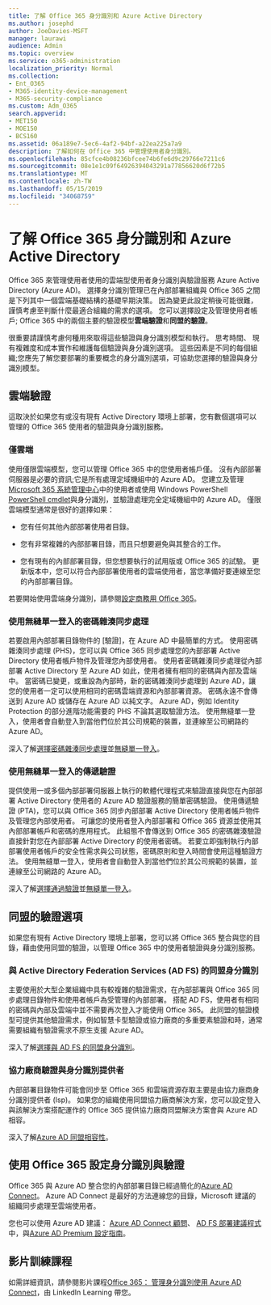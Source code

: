 ```yaml
---
title: 了解 Office 365 身分識別和 Azure Active Directory
ms.author: josephd
author: JoeDavies-MSFT
manager: laurawi
audience: Admin
ms.topic: overview
ms.service: o365-administration
localization_priority: Normal
ms.collection:
- Ent_O365
- M365-identity-device-management
- M365-security-compliance
ms.custom: Adm_O365
search.appverid:
- MET150
- MOE150
- BCS160
ms.assetid: 06a189e7-5ec6-4af2-94bf-a22ea225a7a9
description: 了解如何在 Office 365 中管理使用者身分識別。
ms.openlocfilehash: 85cfce4b08236bfcee74b6fe6d9c29766e7211c6
ms.sourcegitcommit: 08e1e1c09f64926394043291a77856620d6f72b5
ms.translationtype: MT
ms.contentlocale: zh-TW
ms.lasthandoff: 05/15/2019
ms.locfileid: "34068759"
---
```

# <a name="understanding-office-365-identity-and-azure-active-directory"></a>了解 Office 365 身分識別和 Azure Active Directory

Office 365 來管理使用者使用的雲端型使用者身分識別與驗證服務 Azure Active Directory (Azure AD)。 選擇身分識別管理已在內部部署組織與 Office 365 之間是下列其中一個雲端基礎結構的基礎早期決策。 因為變更此設定稍後可能很難，謹慎考慮至判斷什麼最適合組織的需求的選項。 您可以選擇設定及管理使用者帳戶; Office 365 中的兩個主要的驗證模型**雲端驗證**和**同盟的驗證**。
  
很重要請謹慎考慮何種用來取得這些驗證與身分識別模型和執行。 思考時間、 現有複雜度和成本實作和維護每個驗證與身分識別選項。 這些因素是不同的每個組織;您應先了解您要部署的重要概念的身分識別選項，可協助您選擇的驗證與身分識別模型。
  
## <a name="cloud-authentication"></a>雲端驗證

這取決於如果您有或沒有現有 Active Directory 環境上部署，您有數個選項可以管理的 Office 365 使用者的驗證與身分識別服務。
  
### <a name="cloud-only"></a>僅雲端

使用僅限雲端模型，您可以管理 Office 365 中的您使用者帳戶僅。 沒有內部部署伺服器是必要的資訊;它是所有處理定域機組中的 Azure AD。 您建立及管理[Microsoft 365 系統管理中心](https://admin.microsoft.com)中的使用者或使用 Windows PowerShell [PowerShell cmdlet](https://docs.microsoft.com/office365/enterprise/powershell/manage-office-365-with-office-365-powershell)與身分識別，並驗證處理完全定域機組中的 Azure AD。 僅限雲端模型通常是很好的選擇如果： 
  
- 您有任何其他內部部署使用者目錄。
    
- 您有非常複雜的內部部署目錄，而且只想要避免與其整合的工作。
    
- 您有現有的內部部署目錄，但您想要執行的試用版或 Office 365 的試驗。 更新版本中，您可以符合內部部署使用者的雲端使用者，當您準備好要連線至您的內部部署目錄。
    
若要開始使用雲端身分識別，請參閱[設定商務用 Office 365](https://support.office.com/article/6a3a29a0-e616-4713-99d1-15eda62d04fa)。
  
### <a name="password-hash-sync-with-seamless-single-sign-on"></a>使用無縫單一登入的密碼雜湊同步處理

若要啟用內部部署目錄物件的 [驗證]，在 Azure AD 中最簡單的方式。 使用密碼雜湊同步處理 (PHS)，您可以與 Office 365 同步處理您的內部部署 Active Directory 使用者帳戶物件及管理您內部使用者。 使用者密碼雜湊同步處理從內部部署 Active Directory 至 Azure AD 如此，使用者擁有相同的密碼與內部及雲端中。 當密碼已變更，或重設為內部時，新的密碼雜湊同步處理到 Azure AD，讓您的使用者一定可以使用相同的密碼雲端資源和內部部署資源。 密碼永遠不會傳送到 Azure AD 或儲存在 Azure AD 以純文字。 Azure AD，例如 Identity Protection 的部分進階功能需要的 PHS 不論其選取驗證方法。 使用無縫單一登入，使用者會自動登入到當他們位於其公司規範的裝置，並連線至公司網路的 Azure AD。
  
深入了解[選擇密碼雜湊同步處理](https://docs.microsoft.com/azure/security/azure-ad-choose-authn)並[無縫單一登入](https://docs.microsoft.com/azure/active-directory/connect/active-directory-aadconnect-sso)。
  
### <a name="pass-through-authentication-with-seamless-single-sign-on"></a>使用無縫單一登入的傳遞驗證

提供使用一或多個內部部署伺服器上執行的軟體代理程式來驗證直接與您在內部部署 Active Directory 使用者的 Azure AD 驗證服務的簡單密碼驗證。 使用傳遞驗證 (PTA)，您可以與 Office 365 同步內部部署 Active Directory 使用者帳戶物件及管理您內部使用者。 可讓您的使用者登入內部部署和 Office 365 資源並使用其內部部署帳戶和密碼的應用程式。 此組態不會傳送到 Office 365 的密碼雜湊驗證直接針對您在內部部署 Active Directory 的使用者密碼。 若要立即強制執行內部部署使用者帳戶的安全性需求與公司狀態，密碼原則和登入時間會使用這種驗證方法。 使用無縫單一登入，使用者會自動登入到當他們位於其公司規範的裝置，並連線至公司網路的 Azure AD。
  
深入了解[選擇通過驗證](https://docs.microsoft.com/azure/security/azure-ad-choose-authn)並[無縫單一登入](https://docs.microsoft.com/azure/active-directory/connect/active-directory-aadconnect-sso)。
  
## <a name="federated-authentication-options"></a>同盟的驗證選項

如果您有現有 Active Directory 環境上部署，您可以將 Office 365 整合與您的目錄，藉由使用同盟的驗證，以管理 Office 365 中的使用者驗證與身分識別服務。
  
### <a name="federated-identity-with-active-directory-federation-services-ad-fs"></a>與 Active Directory Federation Services (AD FS) 的同盟身分識別

主要使用於大型企業組織中具有較複雜的驗證需求，在內部部署與 Office 365 同步處理目錄物件和使用者帳戶為受管理的內部部署。 搭配 AD FS，使用者有相同的密碼與內部及雲端中並不需要再次登入才能使用 Office 365。 此同盟的驗證模型可提供其他驗證需求，例如智慧卡型驗證或協力廠商的多重要素驗證和時，通常需要組織有驗證需求不原生支援 Azure AD。
  
深入了解[選擇與 AD FS 的同盟身分識別](https://docs.microsoft.com/azure/security/azure-ad-choose-authn)。
  
### <a name="third-party-authentication-and-identity-providers"></a>協力廠商驗證與身分識別提供者

內部部署目錄物件可能會同步至 Office 365 和雲端資源存取主要是由協力廠商身分識別提供者 (Isp)。 如果您的組織使用同盟協力廠商解決方案，您可以設定登入與該解決方案搭配運作的 Office 365 提供協力廠商同盟解決方案會與 Azure AD 相容。
  
深入了解[Azure AD 同盟相容性](https://docs.microsoft.com/azure/active-directory/connect/active-directory-aadconnect-federation-compatibility)。
  
## <a name="configuring-identity-and-authentication-with-office-365"></a>使用 Office 365 設定身分識別與驗證

Office 365 與 Azure AD 整合您的內部部署目錄已經過簡化的[Azure AD Connect](https://docs.microsoft.com/azure/active-directory/connect/active-directory-aadconnect)。 Azure AD Connect 是最好的方法連線您的目錄，Microsoft 建議的組織同步處理至雲端使用者。
  
您也可以使用 Azure AD 建議： [Azure AD Connect 顧問](https://aka.ms/aadconnectpwsync)、 [AD FS 部署建議程式](https://aka.ms/adfsguidance)中，與[Azure AD Premium 設定指南](https://aka.ms/aadpguidance)。
  
## <a name="video-training"></a>影片訓練課程

如需詳細資訊，請參閱影片課程[Office 365： 管理身分識別使用 Azure AD Connect](https://support.office.com/article/90991a1d-c0ab-479a-b413-35c9706f6fed.aspx)，由 LinkedIn Learning 帶您。
